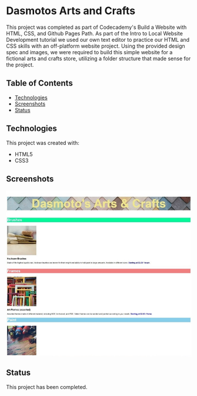 # Dasmotos Arts and Crafts

This project was completed as part of Codecademy's Build a Website with HTML, CSS, and Github Pages Path. As part of the Intro to Local Website Development tutorial we used our own text editor to practice our HTML and CSS skills with an off-platform website project. Using the provided design spec and images, we were required to build this simple website for a fictional arts and crafts store, utilizing a folder structure that made sense for the project.

## Table of Contents

- [Technologies](#technologies)
- [Screenshots](#screenshots)
- [Status](#status)

## Technologies

This project was created with:

- HTML5
- CSS3

## Screenshots

![Project Image 1](resources/images/project-image-1.jpg)
![Project Image 2](resources/images/project-image-2.jpg)

## Status

This project has been completed.
